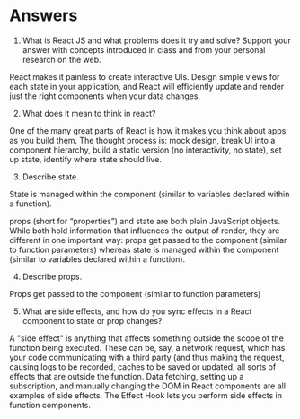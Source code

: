 # Answers
1. What is React JS and what problems does it try and solve? Support your answer with concepts introduced in class and from your personal research on the web.

React makes it painless to create interactive UIs. Design simple views for each state in your application, and React will efficiently update and render just the right components when your data changes.

2. What does it mean to think in react?

One of the many great parts of React is how it makes you think about apps as you build them. The thought process is: mock design, break UI into a component hierarchy, build a static version (no interactivity, no state), set up state, identify where state should live.

3. Describe state.

State is managed within the component (similar to variables declared within a function).

props (short for “properties”) and state are both plain JavaScript objects. While both hold information that influences the output of render, they are different in one important way: props get passed to the component (similar to function parameters) whereas state is managed within the component (similar to variables declared within a function).

4. Describe props.

Props get passed to the component (similar to function parameters)

5. What are side effects, and how do you sync effects in a React component to state or prop changes?

A "side effect" is anything that affects something outside the scope of the function being executed. These can be, say, a network request, which has your code communicating with a third party (and thus making the request, causing logs to be recorded, caches to be saved or updated, all sorts of effects that are outside the function. Data fetching, setting up a subscription, and manually changing the DOM in React components are all examples of side effects. The Effect Hook lets you perform side effects in function components.